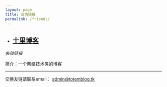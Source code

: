 ```yaml
---
layout: page
title: 友情链接
permalink: /friends/
---
```


- ## [十里博客](https://blog.wo52.xyz/)
*失效链接*

简介：一个网络技术类的博客

___

交换友链请联系email： admin@totemblog.tk
